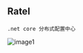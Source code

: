 ## Ratel

	.net core 分布式配置中心
	
![image1](https://github.com/wangchengqun/ratel/blob/master/image/image1.png)